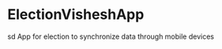 ElectionVisheshApp
==================
sd
App for election to synchronize data through mobile devices
